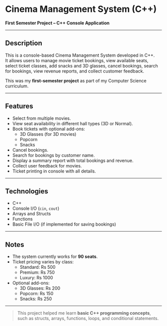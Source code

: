 # Cinema Management System (C++)

**First Semester Project – C++ Console Application**

---

## Description
This is a console-based Cinema Management System developed in C++.  
It allows users to manage movie ticket bookings, view available seats, select ticket classes, add snacks and 3D glasses, cancel bookings, search for bookings, view revenue reports, and collect customer feedback.

This was my **first-semester project** as part of my Computer Science curriculum.

---

## Features
- Select from multiple movies.
- View seat availability in different hall types (3D or Normal).
- Book tickets with optional add-ons:
  - 3D Glasses (for 3D movies)
  - Popcorn
  - Snacks
- Cancel bookings.
- Search for bookings by customer name.
- Display a summary report with total bookings and revenue.
- Collect user feedback for movies.
- Ticket printing in console with all details.

---

## Technologies
- C++
- Console I/O (`cin`, `cout`)
- Arrays and Structs
- Functions
- Basic File I/O (if implemented for saving bookings)

---

## Notes
- The system currently works for **90 seats**.
- Ticket pricing varies by class:
  - Standard: Rs 500
  - Premium: Rs 750
  - Luxury: Rs 1000
- Optional add-ons:
  - 3D Glasses: Rs 200
  - Popcorn: Rs 150
  - Snacks: Rs 250

---

> This project helped me learn **basic C++ programming concepts**, such as structs, arrays, functions, loops, and conditional statements.
